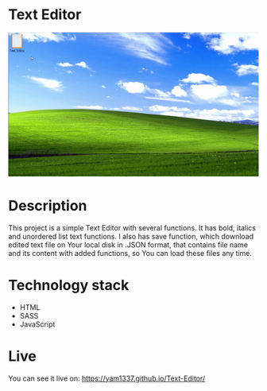 # Text Editor

<div align="center">
<img src="https://github.com/Yam1337/Text-Editor/blob/master/texteditor.gif">
</div>

# Description

This project is a simple Text Editor with several functions.
It has bold, italics and unordered list text functions. I also has save function, which download edited text file on Your local disk in .JSON format, that contains file name and its content with added functions, so You can load these files any time.

# Technology stack
* HTML
* SASS
* JavaScript

# Live

You can see it live on:
https://yam1337.github.io/Text-Editor/
